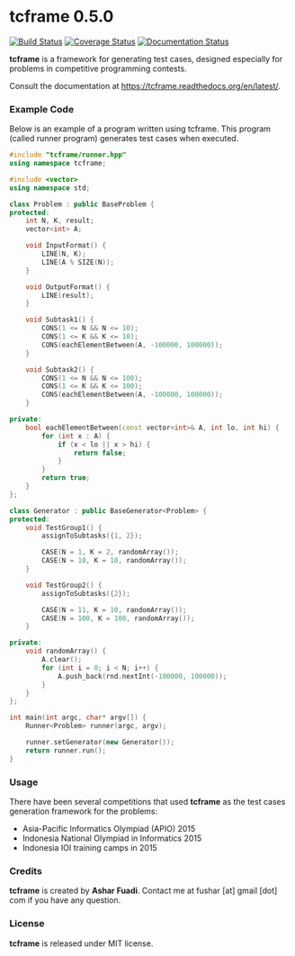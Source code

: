 # tcframe 0.5.0

[![Build Status](https://travis-ci.org/fushar/tcframe.svg?branch=master)](https://travis-ci.org/fushar/tcframe)
[![Coverage Status](http://codecov.io/github/fushar/tcframe/coverage.svg?branch=master)](http://codecov.io/github/fushar/tcframe?branch=master)
[![Documentation Status](https://readthedocs.org/projects/tcframe/badge/?version=latest)](https://readthedocs.org/projects/tcframe)

**tcframe** is a framework for generating test cases, designed especially for problems in competitive programming contests.

Consult the documentation at https://tcframe.readthedocs.org/en/latest/.

### Example Code

Below is an example of a program written using tcframe. This program (called runner program) generates test cases when executed.

```c++
#include "tcframe/runner.hpp"
using namespace tcframe;

#include <vector>
using namespace std;

class Problem : public BaseProblem {
protected:
    int N, K, result;
    vector<int> A;

    void InputFormat() {
        LINE(N, K);
        LINE(A % SIZE(N));
    }

    void OutputFormat() {
        LINE(result);
    }

    void Subtask1() {
        CONS(1 <= N && N <= 10);
        CONS(1 <= K && K <= 10);
        CONS(eachElementBetween(A, -100000, 100000));
    }

    void Subtask2() {
        CONS(1 <= N && N <= 100);
        CONS(1 <= K && K <= 100);
        CONS(eachElementBetween(A, -100000, 100000));
    }

private:
    bool eachElementBetween(const vector<int>& A, int lo, int hi) {
        for (int x : A) {
            if (x < lo || x > hi) {
                return false;
            }
        }
        return true;
    }
};

class Generator : public BaseGenerator<Problem> {
protected:
    void TestGroup1() {
        assignToSubtasks({1, 2});

        CASE(N = 1, K = 2, randomArray());
        CASE(N = 10, K = 10, randomArray());
    }

    void TestGroup2() {
        assignToSubtasks({2});

        CASE(N = 11, K = 10, randomArray());
        CASE(N = 100, K = 100, randomArray());
    }

private:
    void randomArray() {
        A.clear();
        for (int i = 0; i < N; i++) {
            A.push_back(rnd.nextInt(-100000, 100000));
        }
    }
};

int main(int argc, char* argv[]) {
    Runner<Problem> runner(argc, argv);

    runner.setGenerator(new Generator());
    return runner.run();
}
```

### Usage

There have been several competitions that used **tcframe** as the test cases generation framework for the problems:

- Asia-Pacific Informatics Olympiad (APIO) 2015
- Indonesia National Olympiad in Informatics 2015
- Indonesia IOI training camps in 2015

### Credits

**tcframe** is created by **Ashar Fuadi**. Contact me at fushar [at] gmail [dot] com if you have any question.

### License

**tcframe** is released under MIT license.
